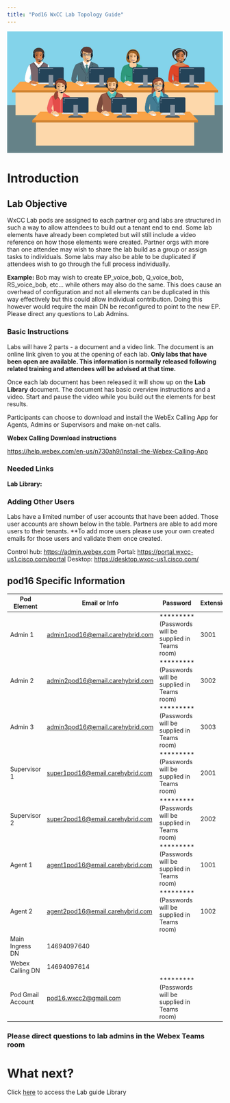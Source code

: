 ```yaml
---
title: "Pod16 WxCC Lab Topology Guide"
---
```

![description](/images/webexcclab.jpg)



# Introduction

## Lab Objective

WxCC Lab pods are assigned to each partner org and labs are structured in such a way to allow attendees to build out a tenant end to end.  Some lab elements have already been completed but will still include a video reference on how those elements were created.  Partner orgs with more than one attendee may wish to share the lab build as a group or assign tasks to individuals.  Some labs may also be able to be duplicated if attendees wish to go through the full process individually.

**Example:**
Bob may wish to create EP_voice_bob, Q_voice_bob, RS_voice_bob, etc... while others may also do the same.  This does cause an overhead of configuration and not all elements can be duplicated in this way effectively but this could allow individual contribution.  Doing this however would require the main DN be reconfigured to point to the new EP. Please direct any questions to Lab Admins.

### Basic Instructions

Labs will have 2 parts - a document and a video link.  The document is an online link given to you at the opening of each lab.  **Only labs that have been open are available.  This information is normally released following related training and attendees will be advised at that time.**

Once each lab document has been released it will show up on the **Lab Library** document.  The document has basic overview instructions and a video.  Start and pause the video while you build out the elements for best results.

Participants can choose to download and install the WebEx Calling App for Agents, Admins or Supervisors and make on-net calls.

**Webex Calling Download instructions**

https://help.webex.com/en-us/n730ah9/Install-the-Webex-Calling-App

### Needed Links 
**Lab Library:**  

### Adding Other Users
Labs have a limited number of user accounts that have been added.  Those user accounts are shown below in the table.  Partners are able to add more users to their tenants.
**To add more users please use your own created emails for those users and validate them once created.
 

Control hub: https://admin.webex.com
Portal: https://portal.wxcc-us1.cisco.com/portal
Desktop: https://desktop.wxcc-us1.cisco.com/

## pod16 Specific Information

| Pod Element        | Email or Info                   | Password  | Extension |
|--------------------|---------------------------------|-----------|-----------|
| Admin 1            | admin1pod16@email.carehybrid.com | ********* (Passwords will be supplied in Teams room) | 3001      |
| Admin 2            | admin2pod16@email.carehybrid.com | ********* (Passwords will be supplied in Teams room) | 3002      |
| Admin 3            | admin3pod16@email.carehybrid.com | ********* (Passwords will be supplied in Teams room) | 3003      |
| Supervisor 1       | super1pod16@email.carehybrid.com | ********* (Passwords will be supplied in Teams room) | 2001      |
| Supervisor 2       | super2pod16@email.carehybrid.com | ********* (Passwords will be supplied in Teams room) | 2002      |
| Agent 1            | agent1pod16@email.carehybrid.com | ********* (Passwords will be supplied in Teams room) | 1001      |
| Agent 2            | agent2pod16@email.carehybrid.com | ********* (Passwords will be supplied in Teams room) | 1002      |
| Main Ingress DN | 14694097640                    |           |           |
| Webex Calling DN | 14694097614                    |           |           |
| Pod Gmail Account  | pod16.wxcc2@gmail.com            | ********* (Passwords will be supplied in Teams room) |           |

### Please direct questions to lab admins in the Webex Teams room

# What next?
Click [here](LabLibrary) to access the Lab guide Library